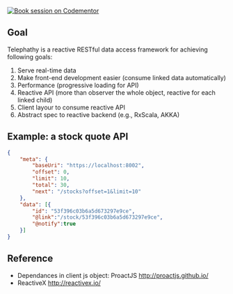 [![Book session on Codementor](https://cdn.codementor.io/badges/book_session_github.svg)](https://www.codementor.io/homerquan?utm_source=github&utm_medium=button&utm_term=homerquan&utm_campaign=github)

## Goal
Telephathy is a reactive RESTful data access framework for achieving following goals:

1. Serve real-time data 
1. Make front-end development easier (consume linked data automatically)
1. Performance (progressive loading for API)
1. Reactive API (more than observer the whole object, reactive for each linked child)
1. Client layour to consume reactive API
1. Abstract spec to reactive backend (e.g., RxScala, AKKA)

## Example: a stock quote API

```json
{
	"meta": {
		"baseUri": "https://localhost:8002",
		"offset": 0,
		"limit": 10,
		"total": 30,
		"next": "/stocks?offset=1&limit=10"
	},
	"data": [{
		"id": "53f396c03b6a5d673297e9ce",
		"@link":"/stock/53f396c03b6a5d673297e9ce",
		"@notify":true
	}]
}
```

## Reference

* Dependances in client js object: ProactJS http://proactjs.github.io/
* ReactiveX http://reactivex.io/
